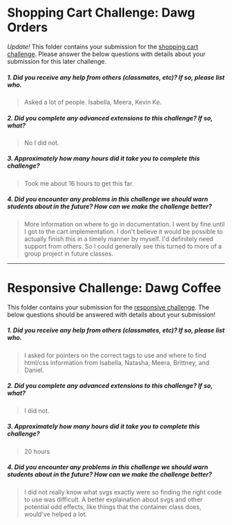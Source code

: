 # Shopping Cart Challenge: Dawg Orders

*Update!* This folder contains your submission for the [shopping cart challenge](http://info343-joelross.rhcloud.com/challenges/cart). Please answer the below questions with details about your submission for this later challenge.

##### 1. Did you receive any help from others (classmates, etc)? If so, please list who. #####
> Asked a lot of people.  Isabella, Meera, Kevin Ke.

##### 2. Did you complete any advanced extensions to this challenge? If so, what? #####
> No I did not.

##### 3. Approximately how many hours did it take you to complete this challenge? #####
> Took me about 16 hours to get this far.

##### 4. Did you encounter any problems in this challenge we should warn students about in the future? How can we make the challenge better? #####
> More information on where to go in documentation.  I went by fine until I got to the cart implementation.  I don't believe it would be possible to actually finish this in a timely manner by myself.  I'd definitely need support from others.  So I could generally see this turned to more of a group project in future classes.




***

# Responsive Challenge: Dawg Coffee

This folder contains your submission for the [responsive challenge](http://info343-joelross.rhcloud.com/challenges/responsive). The below questions should be answered with details about your submission!


##### 1. Did you receive any help from others (classmates, etc)? If so, please list who. #####
> I asked for pointers on the correct tags to use and where to find html/css information from Isabella, Natasha, Meera, Brittney, and Daniel.

##### 2. Did you complete any advanced extensions to this challenge? If so, what? #####
> I did not.

##### 3. Approximately how many hours did it take you to complete this challenge? #####
> 20 hours

##### 4. Did you encounter any problems in this challenge we should warn students about in the future? How can we make the challenge better? #####
>  I did not really know what svgs exactly were so finding the right code to use was difficult.  A better explaination about svgs and other potential odd effects, like things that the container class does, would've helped a lot.

